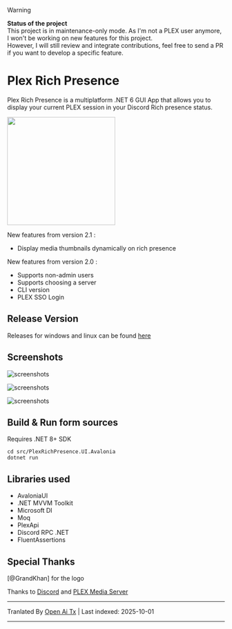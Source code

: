 > [!WARNING]  
>  **Status of the project**  
> This project is in maintenance-only mode. As I'm not a PLEX user anymore, I won't be working on new features for this project.  
> However, I will still review and integrate contributions, feel free to send a PR if you want to develop a specific feature.  

# Plex Rich Presence  

Plex Rich Presence is a multiplatform .NET 6 GUI App that allows you to display your current PLEX session in your Discord Rich presence status.  

<img src="https://github.com/Ombrelin/plex-rich-presence/blob/master/src/PlexRichPresence.UI.Avalonia/Assets/plex-rich-presence.png?raw=true" width="250" height="250">  

New features from version 2.1 :  

- Display media thumbnails dynamically on rich presence  

New features from version 2.0 :   

- Supports non-admin users  
- Supports choosing a server  
- CLI version  
- PLEX SSO Login  

## Release Version  

Releases for windows and linux can be found [here](https://github.com/Ombrelin/plex-rich-presence/releases/latest)  

## Screenshots  

![screenshots](https://raw.githubusercontent.com/Ombrelin/plex-rich-presence/master/screenshots/login.png)  

![screenshots](https://raw.githubusercontent.com/Ombrelin/plex-rich-presence/master/screenshots/server.png)  

![screenshots](https://raw.githubusercontent.com/Ombrelin/plex-rich-presence/master/screenshots/activity.png)  

## Build & Run form sources  

Requires .NET 8+ SDK

```
cd src/PlexRichPresence.UI.Avalonia
dotnet run
```

## Libraries used

- AvaloniaUI
- .NET MVVM Toolkit
- Microsoft DI
- Moq
- PlexApi
- Discord RPC .NET
- FluentAssertions

## Special Thanks

[@GrandKhan] for the logo

Thanks to [Discord](https://discord.com/) and [PLEX Media Server](https://plex.tv)


---

Tranlated By [Open Ai Tx](https://github.com/OpenAiTx/OpenAiTx) | Last indexed: 2025-10-01

---